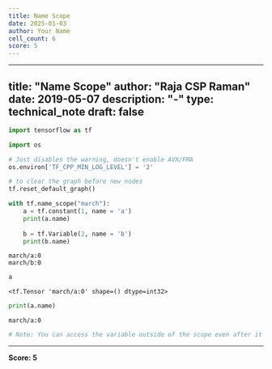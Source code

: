 ```yaml
---
title: Name Scope
date: 2025-01-03
author: Your Name
cell_count: 6
score: 5
---
```


---
title: "Name Scope"
author: "Raja CSP Raman"
date: 2019-05-07
description: "-"
type: technical_note
draft: false
---

```python
import tensorflow as tf

import os

# Just disables the warning, doesn't enable AVX/FMA
os.environ['TF_CPP_MIN_LOG_LEVEL'] = '2'
```


```python
# to clear the graph before new nodes
tf.reset_default_graph()

with tf.name_scope("march"):
    a = tf.constant(1, name = 'a')
    print(a.name)
    
    b = tf.Variable(2, name = 'b')
    print(b.name)
```

    march/a:0
    march/b:0



```python
a
```




    <tf.Tensor 'march/a:0' shape=() dtype=int32>




```python
print(a.name)
```

    march/a:0



```python
# Note: You can access the variable outside of the scope even after it is assigned.
```


---
**Score: 5**